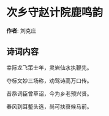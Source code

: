 # 次乡守赵计院鹿鸣韵

**作者**: 刘克庄

## 诗词内容

幸际龙飞策士年，灵岩仙水执鞭先。

夺标文妙三场称，劝驾诗高万口传。

昔忝词臣曾草诏，今为乡老预兴贤。

春风到耳鳌头选，尚可扶衰候马前。

